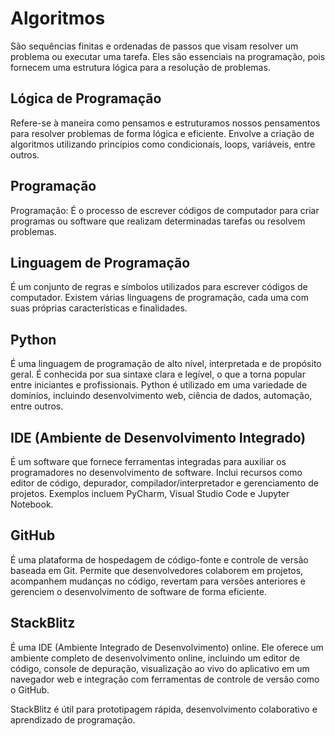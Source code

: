 # Algoritmos

São sequências finitas e ordenadas de passos que visam resolver um problema ou executar uma tarefa. Eles são essenciais na programação, pois fornecem uma estrutura lógica para a resolução de problemas.

## Lógica de Programação

Refere-se à maneira como pensamos e estruturamos nossos pensamentos para resolver problemas de forma lógica e eficiente. Envolve a criação de algoritmos utilizando princípios como condicionais, loops, variáveis, entre outros.

## Programação

Programação: É o processo de escrever códigos de computador para criar programas ou software que realizam determinadas tarefas ou resolvem problemas.

## Linguagem de Programação

É um conjunto de regras e símbolos utilizados para escrever códigos de computador. Existem várias linguagens de programação, cada uma com suas próprias características e finalidades.

## Python

É uma linguagem de programação de alto nível, interpretada e de propósito geral. É conhecida por sua sintaxe clara e legível, o que a torna popular entre iniciantes e profissionais. Python é utilizado em uma variedade de domínios, incluindo desenvolvimento web, ciência de dados, automação, entre outros.

## IDE (Ambiente de Desenvolvimento Integrado)

É um software que fornece ferramentas integradas para auxiliar os programadores no desenvolvimento de software. Inclui recursos como editor de código, depurador, compilador/interpretador e gerenciamento de projetos. Exemplos incluem PyCharm, Visual Studio Code e Jupyter Notebook.

## GitHub

É uma plataforma de hospedagem de código-fonte e controle de versão baseada em Git. Permite que desenvolvedores colaborem em projetos, acompanhem mudanças no código, revertam para versões anteriores e gerenciem o desenvolvimento de software de forma eficiente.

## StackBlitz

É uma IDE (Ambiente Integrado de Desenvolvimento) online. Ele oferece um ambiente completo de desenvolvimento online, incluindo um editor de código, console de depuração, visualização ao vivo do aplicativo em um navegador web e integração com ferramentas de controle de versão como o GitHub.

StackBlitz é útil para prototipagem rápida, desenvolvimento colaborativo e aprendizado de programação.
